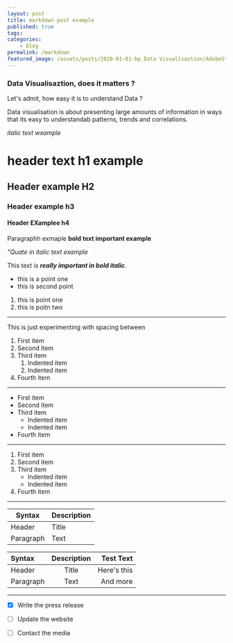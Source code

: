 ```yaml
---
layout: post
title: markdown post example
published: true
tags: 
categories:
    - blog
permalink: /markdown
featured_image: /assets/posts/2020-01-01-bp_Data Visualisaztion/AdobeStock_170802929.jpeg
---
```

### Data Visualisaztion, does it matters ?


Let's admit, how easy it is to understand Data ? 

 Data visualisation is about presenting large amounts of information in ways that its easy to understandab patterns, trends and correlations.



*italic text wxample*
# header text h1 example
## Header example H2 

### Header example h3

#### Header EXamplee h4 

Paragraphh exmaple **bold text important example** 

*"Quate in italic text example*

This text is ***really important in bold italic***.

- this is a point one 
- this is second point
1. this is point one
2. this is poitn two 

_________________

This is just experimenting with spacing between
1. First item
2. Second item
3. Third item
    1. Indented item
    2. Indented item
4. Fourth item
---


- First item
- Second item
- Third item
    - Indented item
    - Indented item
- Fourth item
***



1. First item
2. Second item
3. Third item
    - Indented item
    - Indented item
4. Fourth item

____


| Syntax | Description |
| --- | ----------- |
| Header | Title |
| Paragraph | Text |



| Syntax      | Description | Test Text     |
| :---        |    :----:   |          ---: |
| Header      | Title       | Here's this   |
| Paragraph   | Text        | And more      |

*****

- [x] Write the press release
- [ ] Update the website
- [ ] Contact the media

